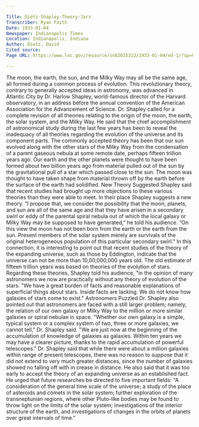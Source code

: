 ```yaml
---

Title: Dietz-Shapley-Theory-Jars
Transcriber: Ryan Faith
Date: 1933-01-04
Newspaper: Indianapolis Times
Location: Indianapolis, Indiana
Author: Dietz, David
Cited source: 
Page URL: https://www.loc.gov/resource/sn82015313/1933-01-04/ed-1/?sp=6

---
```


The moon, the earth, the sun, and the Milky Way may all be the same age, all formed during a common process of evolution. This revolutionary theory, contrary to generally accepted ideas in astronomy, was advanced in Atlantic City by Dr. Harlow Shapley, world-famous director of the Harvard observatory, in an address before the annual convention of the American Association for the Advancement of Science. 
Dr. Shapley called for a complete revision of all theories relating to the origin of the moon, the earth, the solar system, and the Milky Way. 
He said that the chief accomplishment of astronomical study during the last few years has been to reveal the inadequacy of all theories regarding the evolution of the universe and its component parts. 
The commonly accepted theory has been that our sun evolved along with the other stars of the Milky Way from the condensation of a parent gaseous nebula at some remote date, perhaps fifteen trillion years ago. 
Our earth and the other planets were thought to have been formed about two billion years ago from material pulled out of the sun by the gravitational pull of a star which passed close to the sun. 
The moon was thought to have taken shape from material thrown off by the earth before the surface of the earth had solidified. 
New Theory Suggested
Shapley said that recent studies had brought up more objections to these various theories than they were able to meet. In their place Shapley suggests a new theory.
“I propose that, we consider the possibility that the moon, planets, and sun are all of the same age and that they have arisen in a secondary swirl or eddy of the parental spiral nebula out of which the local galaxy or Milky Way may be supposed to have generated,” he told his audience.
“On this view the moon has not been born from the earth or the earth from the sun. Present members of the solar system merely are survivals of the original heterogeneous population of this particular secondary swirl.” 
In this connection, it is interesting to point out that recent studies of the theory of the expanding universe, such as those by Eddington, indicate that the universe can not be more than 10,00,000,000 years old.
The old estimate of fifteen trillion years was based on theories of the evolution of stars. Regarding these theories, Shapley told his audience, "in the opinion of many astronomers we now are practically without any theory of evolution of the stars. 
"We have a great burden of facts and reasonable explanations of superficial things about stars. Inside facts are lacking. We do not know how galaxies of stars come to exist." 
Astronomers Puzzled 
Dr. Shapley also pointed out that astronomers are faced with a still larger problem; namely, the relation of our own galaxy or Milky Way to the million or more similar galaxies or spiral nebulae in space. "Whether our own galaxy is a simple, typical system or a complex system of two, three or more galaxies, we cannot tell," Dr. Shapley said. "We are just now at the beginning of the accumulation of knowledge of galaxies as galaxies.
Within ten years we may have a clearer picture, thanks to the rapid accumulation of powerful telescopes." 
Dr. Shapley said that while there were about a million galaxies within range of present telescopes, there was no reason to suppose that it did not extend to very much greater distances, since the number of galaxies showed no falling off with in crease in distance.
He also said that it was too early to accept the theory of an expanding universe as an established fact.
He urged that future researches be directed to five important fields: "A consideration of the general time scale of the universe; a study of the place of asteroids and comets in the solar system; further exploration of the transneptunian regions, where other Pluto-like bodies may be found to throw light on the limits of the solar system; investigations of the interior structure of the earth, and investigations of changes in the orbits of planets over great intervals of time."

